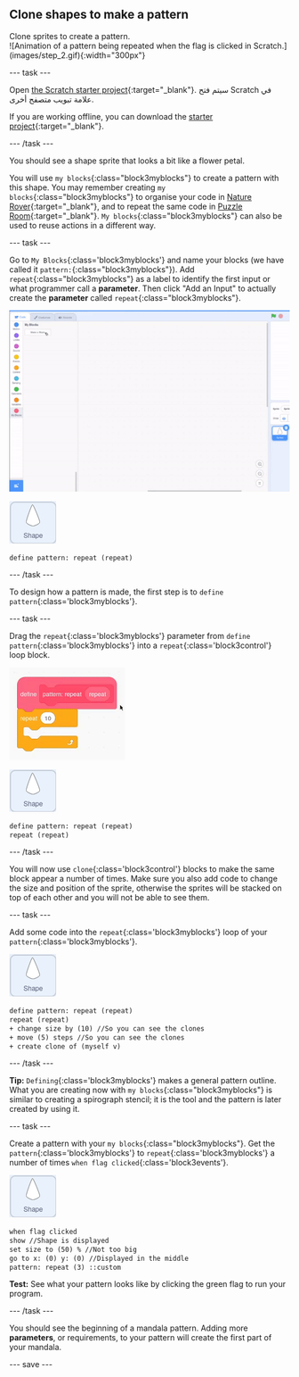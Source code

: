 ## Clone shapes to make a pattern

<div style="display: flex; flex-wrap: wrap">
<div style="flex-basis: 200px; flex-grow: 1; margin-right: 15px;">
Clone sprites to create a pattern.
</div>
<div>
![Animation of a pattern being repeated when the flag is clicked in Scratch.](images/step_2.gif){:width="300px"}
</div>
</div>

--- task ---

Open [the Scratch starter project](https://scratch.mit.edu/projects/540476254/){:target="_blank"}. سيتم فتح Scratch في علامة تبويب متصفح أخرى.

If you are working offline, you can download the [starter project](https://scratch.mit.edu/projects/540476254/){:target="_blank"}.

--- /task ---

You should see a shape sprite that looks a bit like a flower petal.

You will use `my blocks`{:class="block3myblocks"} to create a pattern with this shape. You may remember creating `my blocks`{:class="block3myblocks"} to organise your code in [Nature Rover](https://projects.raspberrypi.org/en/projects/nature-rover/3){:target="_blank"}, and to repeat the same code in [Puzzle Room](https://projects.raspberrypi.org/en/projects/puzzle-room/4){:target="_blank"}. `My blocks`{:class="block3myblocks"} can also be used to reuse actions in a different way.

--- task ---

Go to `My Blocks`{:class='block3myblocks'} and name your blocks (we have called it `pattern:`{:class="block3myblocks"}). Add `repeat`{:class="block3myblocks"} as a label to identify the first input or what programmer call a **parameter**. Then click "Add an Input" to actually create the **parameter** called `repeat`{:class="block3myblocks"}.


![Animation of a 'my blocks' block and an additional parameter being added.](images/add-parameter.gif)

![The shape sprite.](images/shape_sprite.png)

```blocks3
define pattern: repeat (repeat)
```

--- /task ---

To design how a pattern is made, the first step is to `define pattern`{:class='block3myblocks'}.

--- task ---

Drag the `repeat`{:class='block3myblocks'} parameter from `define pattern`{:class='block3myblocks'} into a `repeat`{:class='block3control'} loop block.

![Animation showing the 'repeat' parameter being dragged from the 'define' block and into the 'repeat' block.](images/use-repeat.gif)

![The shape sprite.](images/shape_sprite.png)

```blocks3
define pattern: repeat (repeat)
repeat (repeat)
```

--- /task ---

You will now use `clone`{:class='block3control'} blocks to make the same block appear a number of times. Make sure you also add code to change the size and position of the sprite, otherwise the sprites will be stacked on top of each other and you will not be able to see them.

--- task ---

Add some code into the `repeat`{:class='block3myblocks'} loop of your `pattern`{:class='block3myblocks'}.

![The shape sprite.](images/shape_sprite.png)

```blocks3
define pattern: repeat (repeat)
repeat (repeat)
+ change size by (10) //So you can see the clones
+ move (5) steps //So you can see the clones
+ create clone of (myself v)
```

--- /task ---

**Tip:** `Defining`{:class='block3myblocks'} makes a general pattern outline. What you are creating now with `my blocks`{:class="block3myblocks"} is similar to creating a spirograph stencil; it is the tool and the pattern is later created by using it.


--- task ---

Create a pattern with your `my blocks`{:class="block3myblocks"}. Get the `pattern`{:class='block3myblocks'} to `repeat`{:class='block3myblocks'} a number of times `when flag clicked`{:class='block3events'}.

![The shape sprite.](images/shape_sprite.png)
```blocks3
when flag clicked
show //Shape is displayed 
set size to (50) % //Not too big
go to x: (0) y: (0) //Displayed in the middle
pattern: repeat (3) ::custom
```

**Test:** See what your pattern looks like by clicking the green flag to run your program.

--- /task ---

You should see the beginning of a mandala pattern. Adding more **parameters**, or requirements, to your pattern will create the first part of your mandala.

--- save ---

